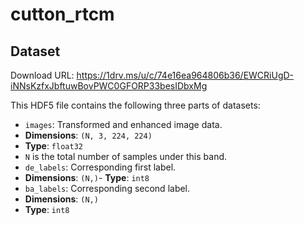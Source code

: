 # cutton_rtcm

## Dataset

Download URL: https://1drv.ms/u/c/74e16ea964806b36/EWCRiUgD-iNNsKzfxJbftuwBovPWC0GFORP33besIDbxMg

This HDF5 file contains the following three parts of datasets:
- `images`: Transformed and enhanced image data.
- **Dimensions**: `(N, 3, 224, 224)`
- **Type**: `float32`
- `N` is the total number of samples under this band.
- `de_labels`: Corresponding first label.
- **Dimensions**: `(N,)`- **Type**: `int8`
- `ba_labels`: Corresponding second label.
- **Dimensions**: `(N,)`
- **Type**: `int8`
